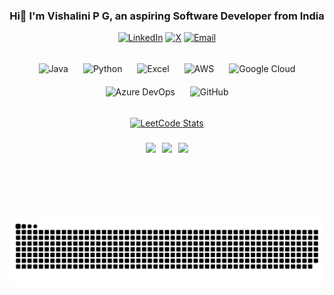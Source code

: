 <h3 align="center"> Hi👋 I'm Vishalini P G, an aspiring Software Developer from India</h3>

<div align="center">
  <a href="https://linkedin.com/in/vishalinipg" target="_blank"><img src="https://img.icons8.com/fluency/30/linkedin.png" alt="LinkedIn" /></a>
  <a href="https://x.com/vishalinipg" target="_blank"><img src="https://img.icons8.com/fluency/30/twitterx--v1.png" alt="X" /></a>
  <a href="mailto:vishalinipg@gmail.com"><img src="https://img.icons8.com/fluency/30/gmail.png" alt="Email" /></a>
</div>

###

<div align="center">
  <img src="https://img.icons8.com/fluency/40/java-coffee-cup-logo.png" style="margin: 10px;" alt="Java" />
  <img src="https://img.icons8.com/fluency/40/python.png" style="margin: 10px;" alt="Python" />
  <img src="https://img.icons8.com/fluency/40/microsoft-excel-2019.png" style="margin: 10px;" alt="Excel" />
  <img src="https://img.icons8.com/color/40/amazon-web-services.png" style="margin: 10px;" alt="AWS" />
  <img src="https://img.icons8.com/fluency/40/google-cloud.png" style="margin: 10px;" alt="Google Cloud" />
  <img src="https://img.icons8.com/external-tal-revivo-shadow-tal-revivo/40/external-development-experience-through-the-native-integrations-of-azure-with-visual-studio-logo-shadow-tal-revivo.png" style="margin: 10px;" alt="Azure DevOps" />
  <img src="https://img.icons8.com/fluency/40/github.png" style="margin: 10px;" alt="GitHub" />
</div>

###

<div align="center" style="display: flex; justify-content: center; align-items: center; gap: 10px;">
 <a href="https://leetcode.com/vishalinipg" target="_blank"><img src="https://leetcard.jacoblin.cool/vishalinipg?theme=dark&font=Roboto%20Flex" alt="LeetCode Stats" height="130" /></a>
</div>

###

<div align="center" style="display: flex; justify-content: center; gap: 10px;">
  <img src="https://github-readme-stats.vercel.app/api?username=vishalinipg&theme=dark&hide_border=false&include_all_commits=false&count_private=false" height="120"/>
  <img src="https://nirzak-streak-stats.vercel.app/?user=vishalinipg&theme=dark&hide_border=false" height="120"/>
  <img src="https://github-readme-stats.vercel.app/api/top-langs/?username=vishalinipg&theme=dark&hide_border=false&include_all_commits=false&count_private=false&layout=compact" height="120"/>
</div>

<div align="center">
<picture>
  <source media="(prefers-color-scheme: dark)" srcset="https://raw.githubusercontent.com/vishalinipg/vishalinipg/output/github-snake-dark.svg" />
  <source media="(prefers-color-scheme: light)" srcset="https://raw.githubusercontent.com/vishalinipg/vishalinipg/output/github-snake.svg" />
  <img alt="github-snake" src="https://raw.githubusercontent.com/vishalinipg/vishalinipg/output/github-snake.svg" />
</picture>
</div>
